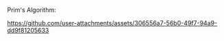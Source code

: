 Prim's Algorithm: <br>


https://github.com/user-attachments/assets/306556a7-56b0-49f7-94a9-dd9f81205633

